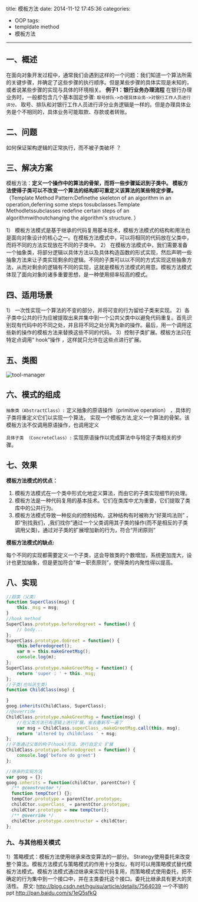 title: 模板方法
date: 2014-11-12 17:45:36
categories:
- OOP
tags:
- templdate method
- 模板方法
---
## 一、概述
在面向对象开发过程中，通常我们会遇到这样的一个问题：我们知道一个算法所需的关键步骤，并确定了这些步骤的执行顺序。但是某些步骤的具体实现是未知的，或者说某些步骤的实现与具体的环境相关。
**例子1：银行业务办理流程**
在银行办理业务时，一般都包含几个基本固定步骤:
`取号排队->办理具体业务->对银行工作人员进行评分。`
取号、排队和对银行工作人员进行评分业务逻辑是一样的。但是办理具体业务是个不相同的，具体业务可能取款、存款或者转账。
<!-- more -->
## 二、问题

如何保证架构逻辑的正常执行，而不被子类破坏 ？


## 三、解决方案

模板方法：**定义一个操作中的算法的骨架，而将一些步骤延迟到子类中。 模板方法使得子类可以不改变一个算法的结构即可重定义该算法的某些特定步骤。**（Template Method Pattern:Definethe skeleton of an algorithm in an operation,deferring some steps tosubclasses.Template Methodletssubclasses redefine certain steps of an algorithmwithoutchanging the algorithm's structure. ）

1） 模板方法模式是基于继承的代码复用基本技术，模板方法模式的结构和用法也是面向对象设计的核心之一。在模板方法模式中，可以将相同的代码放在父类中，而将不同的方法实现放在不同的子类中。
2） 在模板方法模式中，我们需要准备一个抽象类，将部分逻辑以具体方法以及具体构造函数的形式实现，然后声明一些抽象方法来让子类实现剩余的逻辑。不同的子类可以以不同的方式实现这些抽象方法，从而对剩余的逻辑有不同的实现，这就是模板方法模式的用意。模板方法模式体现了面向对象的诸多重要思想，是一种使用频率较高的模式。

## 四、适用场景

1） 一次性实现一个算法的不变的部分，并将可变的行为留给子类来实现。
2）各子类中公共的行为应被提取出来并集中到一个公共父类中以避免代码重复。首先识别现有代码中的不同之处，并且将不同之处分离为新的操作。最后，用一个调用这些新的操作的模板方法来替换这些不同的代码。
3）控制子类扩展。模板方法只在特定点调用“ hook”操作 ，这样就只允许在这些点进行扩展。

## 五、类图
![tool-manager](http://yspe2371e4aa7697989.yunshipei.cn/dHlwZT1mdyZzaXplPTY0MCZzcmM9YUhSMGNDVXpRU1V5UmlVeVJtMTVMbU56Wkc0dWJtVjBKVEpHZFhCc2IyRmtjeVV5UmpJd01USXdOU1V5UmpFMEpUSkdNVE16TmprMk5UQTVNMTh4TURRNExtcHdadz09)

## 六、模式的组成

`抽象类（AbstractClass）:` 定义抽象的原语操作（primitive operation） ，具体的子类将重定义它们以实现一个算法， 实现一个模板方法,定义一个算法的骨架。该模板方法不仅调用原语操作，也调用定义

`具体子类 （ConcreteClass）:`  实现原语操作以完成算法中与特定子类相关的步骤。


## 七、效果

**模板方法模式的优点：**

1)  模板方法模式在一个类中形式化地定义算法，而由它的子类实现细节的处理。
2)  模板方法是一种代码复用的基本技术。它们在类库中尤为重要，它们提取了类库中的公共行为。
3)  模板方法模式导致一种反向的控制结构，这种结构有时被称为“好莱坞法则” ，即“别找我们，,我们找你”通过一个父类调用其子类的操作(而不是相反的子类调用父类)，通过对子类的扩展增加新的行为，符合“开闭原则”

**模板方法模式的缺点:**

每个不同的实现都需要定义一个子类，这会导致类的个数增加，系统更加庞大，设计也更加抽象，但是更加符合“单一职责原则”，使得类的内聚性得以提高。

## 八、实现
```javascript
//超类（父类）
function SuperClass(msg) {
	this._msg = msg;
}
//hook method
SuperClass.prototype.beforedogreet = function() {
	// body...
};
SuperClass.prototype.doGreet = function() {
	this.beforedogreet();
	var m = this.makeGreetMsg();
	console.log(m);
};
SuperClass.prototype.makeGreetMsg = function() {
	return 'super : ' + this._msg;
};
//子类(也叫派生类)
function ChildClass(msg) {

}
goog.inherits(ChildClass, SuperClass);
//@override
ChildClass.prototype.makeGreetMsg = function(msg) {
	//在父类方法已有逻辑上进行扩展。省去重新写一遍了
	var msg = ChildClass.superClass_.makeGreetMsg.call(this, msg);
	return 'altered by childclass ' + msg;
};
//子类通过父类的构子(hook)方法，进行自定义 扩展
ChildClass.prototype.beforedogreet = function() {
	console.log('before do greet')
};

//继承的实现方法
var goog = {};
goog.inherits = function(childCtor, parentCtor) {
  /** @constructor */
  function tempCtor() {};
  tempCtor.prototype = parentCtor.prototype;
  childCtor.superClass_ = parentCtor.prototype;
  childCtor.prototype = new tempCtor();
  /** @override */
  childCtor.prototype.constructor = childCtor;
};
```

### 九、与其他相关模式

1）策略模式：模板方法使用继承来改变算法的一部分。 Strategy使用委托来改变整个算法。模板方法模式与策略模式的作用十分类似，有时可以用策略模式替代模板方法模式。模板方法模式通过继承来实现代码复用，而策略模式使用委托，把不确定的行为集中到一个接口中，并在主类委托这个接口。委托比继承具有更大的灵活性。
原文: http://blog.csdn.net/hguisu/article/details/7564039
一个不错的ppt http://pan.baidu.com/s/1eQ5sfkQ